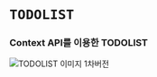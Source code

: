 # `TODOLIST`

### Context API를 이용한 TODOLIST


![TODOLIST 이미지](http://kxkm04.dothome.co.kr/TODO1.png)
1차버전 
